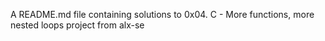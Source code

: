 A README.md file containing solutions to 0x04. C - More functions, more nested loops project from alx-se
